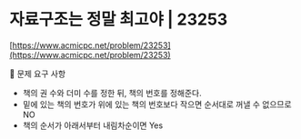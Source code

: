 # 자료구조는 정말 최고야 | 23253

[https://www.acmicpc.net/problem/23253](https://www.acmicpc.net/problem/23253)

🙏 문제 요구 사항

- 책의 권 수와 더미 수를 정한 뒤, 책의 번호를 정해준다.
- 밑에 있는 책의 번호가 위에 있는 책의 번호보다 작으면 순서대로 꺼낼 수 없으므로 NO
- 책의 순서가 아래서부터 내림차순이면 Yes